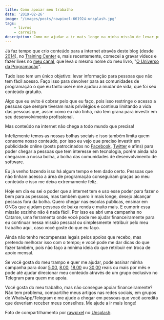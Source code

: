 ```yaml
---
title: Como apoiar meu trabalho
date: '2019-02-26'
image: "/images/posts/rawpixel-661924-unsplash.jpg"
tags:
    - livros
    - carreira
description: Como me ajudar a ir mais longe na minha missão de levar programação para pessoas com pouco acesso.
---
```

Já faz tempo que crio conteúdo para a internet através deste blog (desde [2014](/posts/vagrant-introducao-instalacao/)), no [Training Center](https://medium.com/trainingcenter) e, mais recentemente, comecei a gravar vídeos e fazer lives no [meu canal](https://www.youtube.com/channel/UCWrqsnPLl6aRX0ECUmPaZEw), que leva o mesmo nome do meu livro, "[O Universo da Programação](https://www.casadocodigo.com.br/products/livro-universo-programacao)".

Tudo isso tem um único objetivo: levar informação para pessoas que não tem fácil acesso. Faço isso para devolver para as comunidades de programação o que eu tanto usei e me ajudou a mudar de vida, que foi seu conteúdo gratuito.

Algo que eu evito é cobrar pelo que eu faço, pois isso restringe o acesso a pessoas que sempre tiveram mais privilégios e continua limitando a vida das pessoas que, assim como eu não tinha, não tem grana para investir em seu desenvolvimento profissional.

Mas conteúdo na internet não chega a todo mundo que precisa!

Infelizmente temos as nossas bolhas sociais e isso também limita quem consome nosso conteúdo, por isso eu vejo que preciso investir em publicidade online (posts patrocinados no [Facebook](https://www.facebook.com/universodaprogramacao), [Twitter](https://twitter.com/_uillaz) e afins) para poder chegar a pessoas que tem interesse em tecnologia, porém ainda não chegaram a nossa bolha, a bolha das comunidades de desenvolvimento de software.

Eu já venho fazendo isso há algum tempo e tem dado certo. Pessoas que não tinham acesso a área de programação conseguiram graças ao meu conteúdo e isso me deixa extremamente feliz.

Hoje em dia eu sei o poder que a internet tem e uso esse poder para fazer o bem para as pessoas, mas também quero ir mais longe, desejo alcançar pessoas fora da bolha. Quero chegar nas escolas públicas, ensinar em ONGs que ajudam pessoas de baixa renda e muito mais. E cumprir essa missão sozinho não é nada fácil. Por isso eu abri uma campanha no Catarse, uma ferramenta onde você pode me ajudar financeiramente para eu continuar nessa missão pessoal ou simplesmente retribuir pelo meu trabalho aqui, caso você goste do que eu faço.

Ainda não tenho recompensas legais pelos apoios que recebo, mas pretendo melhorar isso com o tempo; e você pode me dar dicas do que fazer também, pois não faço a mínima ideia do que retribuir em troca de apoio mensal.

Se você gosta do meu trampo e quer me ajudar, pode assinar minha campanha para doar [5,00](https://www.catarse.me/pt/projects/88856/subscriptions/start?reward_id=164989), [8,00](https://www.catarse.me/pt/projects/88856/subscriptions/start?reward_id=164986), [18,00](https://www.catarse.me/pt/projects/88856/subscriptions/start?reward_id=164991) ou [30,00](https://www.catarse.me/pt/projects/88856/subscriptions/start?reward_id=164988) reais ou mais por mês e pode até ajudar direcionar meu conteúdo através de um grupo exclusivo no Telegram para quem me apoia.

Você gosta do meu trabalho, mas não consegue apoiar financeiramente? Não tem problema, compartilhe meus artigos nas redes sociais, em grupos de WhatsApp/Telegram e me ajude a chegar em pessoas que você acredita que deveriam receber meus conselhos. Me ajude a ir mais longe!

Foto de compartilhamento por [rawpixel](https://unsplash.com/@rawpixel) no [Unsplash](https://unsplash.com/photos/J54j9-fSFxY).
